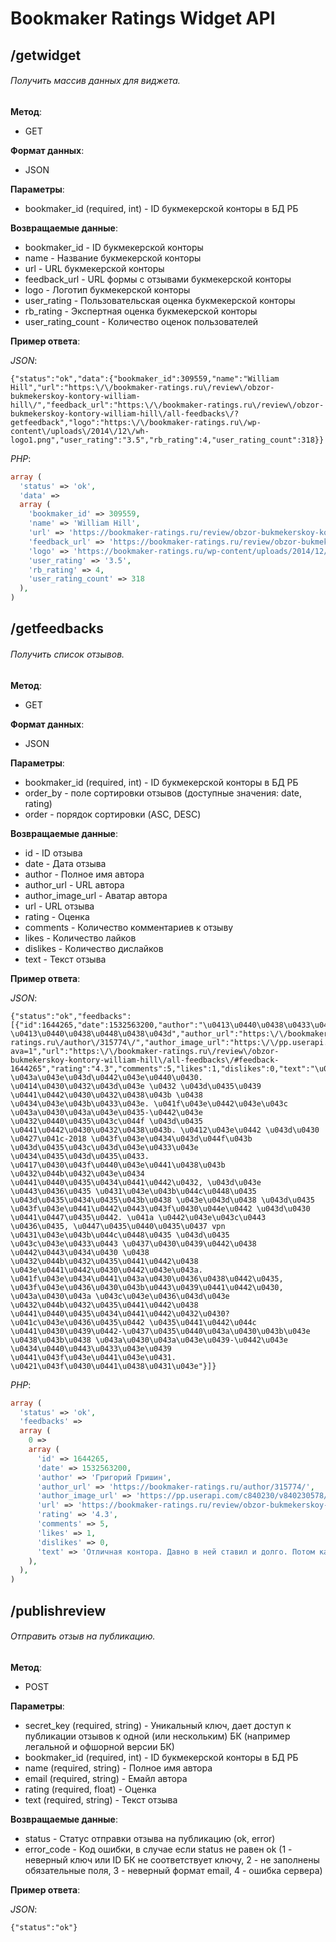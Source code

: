 # Bookmaker Ratings Widget API
## /getwidget
###### Получить массив данных для виджета.

**Метод**:
- GET

**Формат данных**:
- JSON

**Параметры**:
- bookmaker_id (required, int) - ID букмекерской конторы в БД РБ

**Возвращаемые данные**:
- bookmaker_id - ID букмекерской конторы
- name - Название букмекерской конторы
- url - URL букмекерской конторы
- feedback_url - URL формы с отзывами букмекерской конторы 
- logo - Логотип букмекерской конторы
- user_rating - Пользовательская оценка букмекерской конторы
- rb_rating - Экспертная оценка букмекерской конторы
- user_rating_count - Количество оценок пользователей

**Пример ответа**:

*JSON*:
```
{"status":"ok","data":{"bookmaker_id":309559,"name":"William Hill","url":"https:\/\/bookmaker-ratings.ru\/review\/obzor-bukmekerskoy-kontory-william-hill\/","feedback_url":"https:\/\/bookmaker-ratings.ru\/review\/obzor-bukmekerskoy-kontory-william-hill\/all-feedbacks\/?getfeedback","logo":"https:\/\/bookmaker-ratings.ru\/wp-content\/uploads\/2014\/12\/wh-logo1.png","user_rating":"3.5","rb_rating":4,"user_rating_count":318}}
```

*PHP*:
```php
array (
  'status' => 'ok',
  'data' => 
  array (
    'bookmaker_id' => 309559,
    'name' => 'William Hill',
    'url' => 'https://bookmaker-ratings.ru/review/obzor-bukmekerskoy-kontory-william-hill/',
    'feedback_url' => 'https://bookmaker-ratings.ru/review/obzor-bukmekerskoy-kontory-william-hill/all-feedbacks/?getfeedback',
    'logo' => 'https://bookmaker-ratings.ru/wp-content/uploads/2014/12/wh-logo1.png',
    'user_rating' => '3.5',
    'rb_rating' => 4,
    'user_rating_count' => 318
  ),
)
```

## /getfeedbacks
###### Получить список отзывов.

**Метод**:
- GET

**Формат данных**:
- JSON

**Параметры**:
- bookmaker_id (required, int) - ID букмекерской конторы в БД РБ
- order_by - поле сортировки отзывов (доступные значения: date, rating)
- order - порядок сортировки (ASC, DESC)

**Возвращаемые данные**:
- id - ID отзыва
- date - Дата отзыва
- author - Полное имя автора
- author_url - URL автора
- author_image_url - Аватар автора
- url - URL отзыва
- rating - Оценка
- comments - Количество комментариев к отзыву
- likes - Количество лайков
- dislikes - Количество дислайков
- text - Текст отзыва

**Пример ответа**:

*JSON*:
```
{"status":"ok","feedbacks":[{"id":1644265,"date":1532563200,"author":"\u0413\u0440\u0438\u0433\u043e\u0440\u0438\u0439 \u0413\u0440\u0438\u0448\u0438\u043d","author_url":"https:\/\/bookmaker-ratings.ru\/author\/315774\/","author_image_url":"https:\/\/pp.userapi.com\/c840230\/v840230578\/74d66\/vZmaJIwLiCQ.jpg?ava=1","url":"https:\/\/bookmaker-ratings.ru\/review\/obzor-bukmekerskoy-kontory-william-hill\/all-feedbacks\/#feedback-1644265","rating":"4.3","comments":5,"likes":1,"dislikes":0,"text":"\u041e\u0442\u043b\u0438\u0447\u043d\u0430\u044f \u043a\u043e\u043d\u0442\u043e\u0440\u0430. \u0414\u0430\u0432\u043d\u043e \u0432 \u043d\u0435\u0439 \u0441\u0442\u0430\u0432\u0438\u043b \u0438 \u0434\u043e\u043b\u0433\u043e. \u041f\u043e\u0442\u043e\u043c \u043a\u0430\u043a\u043e\u0435-\u0442\u043e \u0432\u0440\u0435\u043c\u044f \u043d\u0435 \u0441\u0442\u0430\u0432\u0438\u043b. \u0412\u043e\u0442 \u043d\u0430 \u0427\u041c-2018 \u043f\u043e\u0434\u043d\u044f\u043b \u043d\u0435\u043c\u043d\u043e\u0433\u043e \u0434\u0435\u043d\u0435\u0433. \u0417\u0430\u043f\u0440\u043e\u0441\u0438\u043b \u0432\u044b\u0432\u043e\u0434 \u0441\u0440\u0435\u0434\u0441\u0442\u0432, \u043d\u043e \u0443\u0436\u0435 \u0431\u043e\u043b\u044c\u0448\u0435 \u043d\u0435\u0434\u0435\u043b\u0438 \u043e\u043d\u0438 \u043d\u0435 \u043f\u043e\u0441\u0442\u0443\u043f\u0430\u044e\u0442 \u043d\u0430 \u0441\u0447\u0435\u0442. \u041a \u0442\u043e\u043c\u0443 \u0436\u0435, \u0447\u0435\u0440\u0435\u0437 vpn \u0431\u043e\u043b\u044c\u0448\u0435 \u043d\u0435 \u043c\u043e\u0433\u0443 \u0437\u0430\u0439\u0442\u0438 \u0442\u0443\u0434\u0430 \u0438 \u0432\u044b\u0432\u0435\u0441\u0442\u0438 \u043e\u0441\u0442\u0430\u0442\u043e\u043a. \u041f\u043e\u0434\u0441\u043a\u0430\u0436\u0438\u0442\u0435, \u043f\u043e\u0436\u0430\u043b\u0443\u0439\u0441\u0442\u0430, \u043a\u0430\u043a \u043c\u043e\u0436\u043d\u043e \u0432\u044b\u0432\u0435\u0441\u0442\u0438 \u0441\u0440\u0435\u0434\u0441\u0442\u0432\u0430? \u041c\u043e\u0436\u0435\u0442 \u0435\u0441\u0442\u044c \u0441\u0430\u0439\u0442-\u0437\u0435\u0440\u043a\u0430\u043b\u043e \u0438\u043b\u0438 \u043a\u0430\u043a\u043e\u0439-\u0442\u043e \u0434\u0440\u0443\u0433\u043e\u0439 \u0441\u043f\u043e\u0441\u043e\u0431. \u0421\u043f\u0430\u0441\u0438\u0431\u043e"}]}
```

*PHP*:

```php
array (
  'status' => 'ok',
  'feedbacks' => 
  array (
    0 => 
    array (
      'id' => 1644265,
      'date' => 1532563200,
      'author' => 'Григорий Гришин',
      'author_url' => 'https://bookmaker-ratings.ru/author/315774/',
      'author_image_url' => 'https://pp.userapi.com/c840230/v840230578/74d66/vZmaJIwLiCQ.jpg?ava=1',
      'url' => 'https://bookmaker-ratings.ru/review/obzor-bukmekerskoy-kontory-william-hill/all-feedbacks/#feedback-1644265',
      'rating' => '4.3',
      'comments' => 5,
      'likes' => 1,
      'dislikes' => 0,
      'text' => 'Отличная контора. Давно в ней ставил и долго. Потом какое-то время не ставил. Вот на ЧМ-2018 поднял немного денег. Запросил вывод средств, но уже больше недели они не поступают на счет. К тому же, через vpn больше не могу зайти туда и вывести остаток. Подскажите, пожалуйста, как можно вывести средства? Может есть сайт-зеркало или какой-то другой способ. Спасибо'
    ),
  ),
)
```

## /publishreview
###### Отправить отзыв на публикацию.

**Метод**:
- POST

**Параметры**:
- secret_key (required, string) - Уникальный ключ, дает доступ к публикации отзывов к одной (или нескольким) БК (например легальной и офшорной версии БК)
- bookmaker_id (required, int) - ID букмекерской конторы в БД РБ
- name (required, string) - Полное имя автора
- email (required, string) - Емайл автора
- rating (required, float) - Оценка
- text (required, string) - Текст отзыва

**Возвращаемые данные**:
- status - Статус отправки отзыва на публикацию (ok, error)
- error_code - Код ошибки, в случае если status не равен ok (1 - неверный ключ или ID БК не соответствует ключу, 2 - не заполнены обязательные поля, 3 - неверный формат email, 4 - ошибка сервера)

**Пример ответа**:

*JSON*:
```
{"status":"ok"}
```
